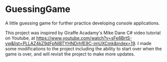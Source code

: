 # GuessingGame
A little guessing game for further practice developing console applications. 

This project was inspired by Giraffe Acadamy's Mike Dane C# video tutorial on Youtube, at https://www.youtube.com/watch?v=sFe6BrtS-vw&list=PLLAZ4kZ9dFpNIBTYHNDrhfE9C-imUXCmk&index=19.
I made some modifications to the project including the ability to start over when the game is over, and will revisit the project to make more updates. 

